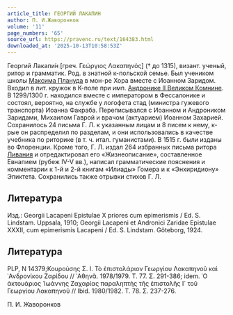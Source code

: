 ```yaml
---
article_title: ГЕОРГИЙ ЛАКАПИН
author: П. И.Жаворонков
volume: '11'
page_numbers: '65'
source_url: https://pravenc.ru/text/164383.html
downloaded_at: '2025-10-13T10:58:53Z'
---
```


Георгий Лакапи́н [греч. Γεώργιος Λακαπηνός] († до 1315), визант. ученый, ритор и грамматик. Род. в знатной к-польской семье. Был учеником школы [Максима Плануда](<https://pravenc.ru/text/Максима Плануда.html>) в мон-ре Хора вместе с Иоанном Заридом. Входил в лит. кружок в К-поле при имп. [Андронике II Великом Комнине](<https://pravenc.ru/text/Андронике II Великом Комнине.html>). В 1299/1300 г. находился вместе с императором в Фессалонике и состоял, вероятно, на службе у логофета стад (министра гужевого транспорта) Иоанна Факраба. Переписывался с Иоанном и Андроником Заридами, Михаилом Гаврой и врачом (актуарием) Иоанном Захарией. Сохранилось 24 письма Г. Л. к указанным лицам и 8 писем к нему, к-рые он распределил по разделам, и они использовались в качестве учебника по риторике (в т. ч. итал. гуманистами). В 1515 г. были изданы во Флоренции. Кроме того, Г. Л. издал 264 избранных письма ритора [Ливания](https://pravenc.ru/text/Ливания.html) и отредактировал его «Жизнеописание», составленное Евнапием (рубеж IV-V вв.), написал грамматические пояснения и комментарии к 1-й и 2-й книгам «Илиады» Гомера и к «Энхиридиону» Эпиктета. Сохранились также отрывки стихов Г. Л.

## Литература

Изд.: Georgii Lacapeni Epistulae X priores cum epimerismis / Ed. S. Lindstam. Uppsala, 1910; Georgii Lacapeni et Andronici Zaridae Epistulae XXXII, cum epimerismis Lacapeni / Ed. S. Lindstam. Göteborg, 1924.

## Литература

PLP, N 14379;Κουρούσης Σ. Ι. Τὸ ἐπιστολάριον Γεωργίου Λακαπηνοῦ καὶ ᾿Ανδρονίκου Ζαρίδου // ᾿Αθηνᾶ. 1978/1979. T. 77. Σ. 291-386; idem. ῾Ο ἀκτουάριος ᾿Ιωάννης Ζαχαρίας παραληπτὴς τῆς ἐπιστολῆς Ι´ τοῦ Γεωργίου Λακαπηνοῦ // Ibid. 1980/1982. T. 78. Σ. 237-276.

П. И.  Жаворонков
